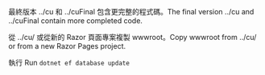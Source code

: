 <span data-ttu-id="b5687-101">最終版本 ../cu 和 ../cuFinal 包含更完整的程式碼。</span><span class="sxs-lookup"><span data-stu-id="b5687-101">The final version ../cu and ../cuFinal contain more completed code.</span></span>

<span data-ttu-id="b5687-102">從 ../cu/ 或從新的 Razor 頁面專案複製 wwwroot。</span><span class="sxs-lookup"><span data-stu-id="b5687-102">Copy wwwroot from ../cu/ or from a new Razor Pages project.</span></span>

<span data-ttu-id="b5687-103">執行 </span><span class="sxs-lookup"><span data-stu-id="b5687-103">Run `dotnet ef database update`</span></span>
